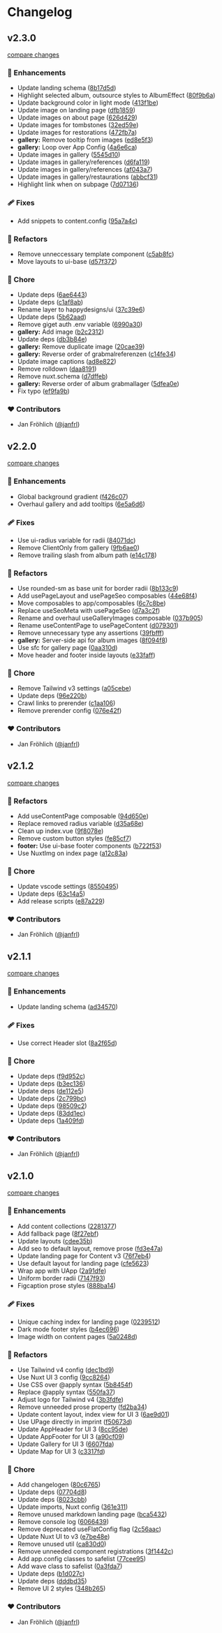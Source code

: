 # Changelog


## v2.3.0

[compare changes](https://github.com/happydesigns/siegel-steinmetz.de/compare/v2.2.0...v2.3.0)

### 🚀 Enhancements

- Update landing schema ([8b17d5d](https://github.com/happydesigns/siegel-steinmetz.de/commit/8b17d5d))
- Highlight selected album, outsource styles to AlbumEffect ([80f9b6a](https://github.com/happydesigns/siegel-steinmetz.de/commit/80f9b6a))
- Update background color in light mode ([413f1be](https://github.com/happydesigns/siegel-steinmetz.de/commit/413f1be))
- Update image on landing page ([dfb1859](https://github.com/happydesigns/siegel-steinmetz.de/commit/dfb1859))
- Update images on about page ([626d429](https://github.com/happydesigns/siegel-steinmetz.de/commit/626d429))
- Update images for tombstones ([32ed59e](https://github.com/happydesigns/siegel-steinmetz.de/commit/32ed59e))
- Update images for restorations ([472fb7a](https://github.com/happydesigns/siegel-steinmetz.de/commit/472fb7a))
- **gallery:** Remove tooltip from images ([ed8e5f3](https://github.com/happydesigns/siegel-steinmetz.de/commit/ed8e5f3))
- **gallery:** Loop over App Config ([4a6e6ca](https://github.com/happydesigns/siegel-steinmetz.de/commit/4a6e6ca))
- Update images in gallery ([5545d10](https://github.com/happydesigns/siegel-steinmetz.de/commit/5545d10))
- Update images in gallery/references ([d6fa119](https://github.com/happydesigns/siegel-steinmetz.de/commit/d6fa119))
- Update images in gallery/references ([af043a7](https://github.com/happydesigns/siegel-steinmetz.de/commit/af043a7))
- Update images in gallery/restaurations ([abbcf31](https://github.com/happydesigns/siegel-steinmetz.de/commit/abbcf31))
- Highlight link when on subpage ([7d07136](https://github.com/happydesigns/siegel-steinmetz.de/commit/7d07136))

### 🩹 Fixes

- Add snippets to content.config ([95a7a4c](https://github.com/happydesigns/siegel-steinmetz.de/commit/95a7a4c))

### 💅 Refactors

- Remove unneccessary template component ([c5ab8fc](https://github.com/happydesigns/siegel-steinmetz.de/commit/c5ab8fc))
- Move layouts to ui-base ([d57f372](https://github.com/happydesigns/siegel-steinmetz.de/commit/d57f372))

### 🏡 Chore

- Update deps ([6ae6443](https://github.com/happydesigns/siegel-steinmetz.de/commit/6ae6443))
- Update deps ([c1af8ab](https://github.com/happydesigns/siegel-steinmetz.de/commit/c1af8ab))
- Rename layer to happydesigns/ui ([37c39e6](https://github.com/happydesigns/siegel-steinmetz.de/commit/37c39e6))
- Update deps ([5b62aad](https://github.com/happydesigns/siegel-steinmetz.de/commit/5b62aad))
- Remove giget auth .env variable ([6990a30](https://github.com/happydesigns/siegel-steinmetz.de/commit/6990a30))
- **gallery:** Add image ([b2c2312](https://github.com/happydesigns/siegel-steinmetz.de/commit/b2c2312))
- Update deps ([db3b84e](https://github.com/happydesigns/siegel-steinmetz.de/commit/db3b84e))
- **gallery:** Remove duplicate image ([20cae39](https://github.com/happydesigns/siegel-steinmetz.de/commit/20cae39))
- **gallery:** Reverse order of grabmalreferenzen ([c14fe34](https://github.com/happydesigns/siegel-steinmetz.de/commit/c14fe34))
- Update image captions ([ad8e822](https://github.com/happydesigns/siegel-steinmetz.de/commit/ad8e822))
- Remove rolldown ([daa8191](https://github.com/happydesigns/siegel-steinmetz.de/commit/daa8191))
- Remove nuxt.schema ([d7dffeb](https://github.com/happydesigns/siegel-steinmetz.de/commit/d7dffeb))
- **gallery:** Reverse order of album grabmallager ([5dfea0e](https://github.com/happydesigns/siegel-steinmetz.de/commit/5dfea0e))
- Fix typo ([ef9fa9b](https://github.com/happydesigns/siegel-steinmetz.de/commit/ef9fa9b))

### ❤️ Contributors

- Jan Fröhlich ([@janfrl](https://github.com/janfrl))

## v2.2.0

[compare changes](https://github.com/happydesigns/siegel-steinmetz.de/compare/v2.1.2...v2.2.0)

### 🚀 Enhancements

- Global background gradient ([f426c07](https://github.com/happydesigns/siegel-steinmetz.de/commit/f426c07))
- Overhaul gallery and add tooltips ([6e5a6d6](https://github.com/happydesigns/siegel-steinmetz.de/commit/6e5a6d6))

### 🩹 Fixes

- Use ui-radius variable for radii ([84071dc](https://github.com/happydesigns/siegel-steinmetz.de/commit/84071dc))
- Remove ClientOnly from gallery ([9fb6ae0](https://github.com/happydesigns/siegel-steinmetz.de/commit/9fb6ae0))
- Remove trailing slash from album path ([e14c178](https://github.com/happydesigns/siegel-steinmetz.de/commit/e14c178))

### 💅 Refactors

- Use rounded-sm as base unit for border radii ([8b133c9](https://github.com/happydesigns/siegel-steinmetz.de/commit/8b133c9))
- Add usePageLayout and usePageSeo composables ([44e68f4](https://github.com/happydesigns/siegel-steinmetz.de/commit/44e68f4))
- Move composables to app/composables ([6c7c8be](https://github.com/happydesigns/siegel-steinmetz.de/commit/6c7c8be))
- Replace useSeoMeta with usePageSeo ([d7a3c2f](https://github.com/happydesigns/siegel-steinmetz.de/commit/d7a3c2f))
- Rename and overhaul useGalleryImages composable ([037b905](https://github.com/happydesigns/siegel-steinmetz.de/commit/037b905))
- Rename useContentPage to usePageContent ([d079301](https://github.com/happydesigns/siegel-steinmetz.de/commit/d079301))
- Remove unnecessary type any assertions ([39fbfff](https://github.com/happydesigns/siegel-steinmetz.de/commit/39fbfff))
- **gallery:** Server-side api for album images ([8f094f8](https://github.com/happydesigns/siegel-steinmetz.de/commit/8f094f8))
- Use sfc for gallery page ([0aa310d](https://github.com/happydesigns/siegel-steinmetz.de/commit/0aa310d))
- Move header and footer inside layouts ([e33faff](https://github.com/happydesigns/siegel-steinmetz.de/commit/e33faff))

### 🏡 Chore

- Remove Tailwind v3 settings ([a05cebe](https://github.com/happydesigns/siegel-steinmetz.de/commit/a05cebe))
- Update deps ([96e220b](https://github.com/happydesigns/siegel-steinmetz.de/commit/96e220b))
- Crawl links to prerender ([c1aa106](https://github.com/happydesigns/siegel-steinmetz.de/commit/c1aa106))
- Remove prerender config ([076e42f](https://github.com/happydesigns/siegel-steinmetz.de/commit/076e42f))

### ❤️ Contributors

- Jan Fröhlich ([@janfrl](https://github.com/janfrl))

## v2.1.2

[compare changes](https://github.com/happydesigns/siegel-steinmetz.de/compare/v2.1.1...v2.1.2)

### 💅 Refactors

- Add useContentPage composable ([94d650e](https://github.com/happydesigns/siegel-steinmetz.de/commit/94d650e))
- Replace removed radius variable ([d35a68e](https://github.com/happydesigns/siegel-steinmetz.de/commit/d35a68e))
- Clean up index.vue ([9f8078e](https://github.com/happydesigns/siegel-steinmetz.de/commit/9f8078e))
- Remove custom button styles ([fe85cf7](https://github.com/happydesigns/siegel-steinmetz.de/commit/fe85cf7))
- **footer:** Use ui-base footer components ([b722f53](https://github.com/happydesigns/siegel-steinmetz.de/commit/b722f53))
- Use NuxtImg on index page ([a12c83a](https://github.com/happydesigns/siegel-steinmetz.de/commit/a12c83a))

### 🏡 Chore

- Update vscode settings ([8550495](https://github.com/happydesigns/siegel-steinmetz.de/commit/8550495))
- Update deps ([63c14a5](https://github.com/happydesigns/siegel-steinmetz.de/commit/63c14a5))
- Add release scripts ([e87a229](https://github.com/happydesigns/siegel-steinmetz.de/commit/e87a229))

### ❤️ Contributors

- Jan Fröhlich ([@janfrl](https://github.com/janfrl))

## v2.1.1

[compare changes](https://github.com/happydesigns/siegel-steinmetz.de/compare/v2.1.0...v2.1.1)

### 🚀 Enhancements

- Update landing schema ([ad34570](https://github.com/happydesigns/siegel-steinmetz.de/commit/ad34570))

### 🩹 Fixes

- Use correct Header slot ([8a2f65d](https://github.com/happydesigns/siegel-steinmetz.de/commit/8a2f65d))

### 🏡 Chore

- Update deps ([f9d952c](https://github.com/happydesigns/siegel-steinmetz.de/commit/f9d952c))
- Update deps ([b3ec136](https://github.com/happydesigns/siegel-steinmetz.de/commit/b3ec136))
- Update deps ([de112e5](https://github.com/happydesigns/siegel-steinmetz.de/commit/de112e5))
- Update deps ([2c799bc](https://github.com/happydesigns/siegel-steinmetz.de/commit/2c799bc))
- Update deps ([98509c2](https://github.com/happydesigns/siegel-steinmetz.de/commit/98509c2))
- Update deps ([83dd1ec](https://github.com/happydesigns/siegel-steinmetz.de/commit/83dd1ec))
- Update deps ([1a409fd](https://github.com/happydesigns/siegel-steinmetz.de/commit/1a409fd))

### ❤️ Contributors

- Jan Fröhlich ([@janfrl](https://github.com/janfrl))

## v2.1.0

[compare changes](https://github.com/happydesigns/siegel-steinmetz.de/compare/v2.0.0...v2.1.0)

### 🚀 Enhancements

- Add content collections ([2281377](https://github.com/happydesigns/siegel-steinmetz.de/commit/2281377))
- Add fallback page ([8f27ebf](https://github.com/happydesigns/siegel-steinmetz.de/commit/8f27ebf))
- Update layouts ([cdee35b](https://github.com/happydesigns/siegel-steinmetz.de/commit/cdee35b))
- Add seo to default layout, remove prose ([fd3e47a](https://github.com/happydesigns/siegel-steinmetz.de/commit/fd3e47a))
- Update landing page for Content v3 ([76f7eb4](https://github.com/happydesigns/siegel-steinmetz.de/commit/76f7eb4))
- Use default layout for landing page ([cfe5623](https://github.com/happydesigns/siegel-steinmetz.de/commit/cfe5623))
- Wrap app with UApp ([2a91dfe](https://github.com/happydesigns/siegel-steinmetz.de/commit/2a91dfe))
- Uniform border radii ([7147f93](https://github.com/happydesigns/siegel-steinmetz.de/commit/7147f93))
- Figcaption prose styles ([888ba14](https://github.com/happydesigns/siegel-steinmetz.de/commit/888ba14))

### 🩹 Fixes

- Unique caching index for landing page ([0239512](https://github.com/happydesigns/siegel-steinmetz.de/commit/0239512))
- Dark mode footer styles ([b4ec696](https://github.com/happydesigns/siegel-steinmetz.de/commit/b4ec696))
- Image width on content pages ([5a0248d](https://github.com/happydesigns/siegel-steinmetz.de/commit/5a0248d))

### 💅 Refactors

- Use Tailwind v4 config ([dec1bd9](https://github.com/happydesigns/siegel-steinmetz.de/commit/dec1bd9))
- Use Nuxt UI 3 config ([9cc8264](https://github.com/happydesigns/siegel-steinmetz.de/commit/9cc8264))
- Use CSS over @apply syntax ([5b8454f](https://github.com/happydesigns/siegel-steinmetz.de/commit/5b8454f))
- Replace @apply syntax ([550fa37](https://github.com/happydesigns/siegel-steinmetz.de/commit/550fa37))
- Adjust logo for Tailwind v4 ([3b3fdfe](https://github.com/happydesigns/siegel-steinmetz.de/commit/3b3fdfe))
- Remove unneeded prose property ([fd2ba34](https://github.com/happydesigns/siegel-steinmetz.de/commit/fd2ba34))
- Update content layout, index view for UI 3 ([6ae9d01](https://github.com/happydesigns/siegel-steinmetz.de/commit/6ae9d01))
- Use UPage directly in imprint ([f50673d](https://github.com/happydesigns/siegel-steinmetz.de/commit/f50673d))
- Update AppHeader for UI 3 ([8cc95de](https://github.com/happydesigns/siegel-steinmetz.de/commit/8cc95de))
- Update AppFooter for UI 3 ([a90cf09](https://github.com/happydesigns/siegel-steinmetz.de/commit/a90cf09))
- Update Gallery for UI 3 ([6607fda](https://github.com/happydesigns/siegel-steinmetz.de/commit/6607fda))
- Update Map for UI 3 ([c3317fd](https://github.com/happydesigns/siegel-steinmetz.de/commit/c3317fd))

### 🏡 Chore

- Add changelogen ([80c6765](https://github.com/happydesigns/siegel-steinmetz.de/commit/80c6765))
- Update deps ([07704d8](https://github.com/happydesigns/siegel-steinmetz.de/commit/07704d8))
- Update deps ([8023cbb](https://github.com/happydesigns/siegel-steinmetz.de/commit/8023cbb))
- Update imports, Nuxt config ([361e311](https://github.com/happydesigns/siegel-steinmetz.de/commit/361e311))
- Remove unused markdown landing page ([bca5432](https://github.com/happydesigns/siegel-steinmetz.de/commit/bca5432))
- Remove console log ([6066439](https://github.com/happydesigns/siegel-steinmetz.de/commit/6066439))
- Remove deprecated useFlatConfig flag ([2c56aac](https://github.com/happydesigns/siegel-steinmetz.de/commit/2c56aac))
- Update Nuxt UI to v3 ([e7be48e](https://github.com/happydesigns/siegel-steinmetz.de/commit/e7be48e))
- Remove unused util ([ca830d0](https://github.com/happydesigns/siegel-steinmetz.de/commit/ca830d0))
- Remove unneeded component registrations ([3f1442c](https://github.com/happydesigns/siegel-steinmetz.de/commit/3f1442c))
- Add app.config classes to safelist ([77cee95](https://github.com/happydesigns/siegel-steinmetz.de/commit/77cee95))
- Add wave class to safelist ([0a3fda7](https://github.com/happydesigns/siegel-steinmetz.de/commit/0a3fda7))
- Update deps ([b1d027c](https://github.com/happydesigns/siegel-steinmetz.de/commit/b1d027c))
- Update deps ([dddbd35](https://github.com/happydesigns/siegel-steinmetz.de/commit/dddbd35))
- Remove UI 2 styles ([348b265](https://github.com/happydesigns/siegel-steinmetz.de/commit/348b265))

### ❤️ Contributors

- Jan Fröhlich ([@janfrl](http://github.com/janfrl))

